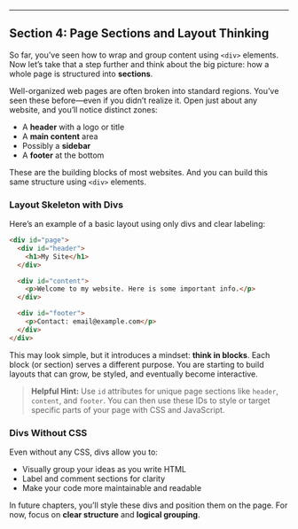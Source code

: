 ---

## Section 4: Page Sections and Layout Thinking

So far, you’ve seen how to wrap and group content using `<div>` elements. Now
let’s take that a step further and think about the big picture: how a whole
page is structured into **sections**.

Well-organized web pages are often broken into standard regions. You’ve seen
these before—even if you didn’t realize it. Open just about any website, and
you’ll notice distinct zones:

* A **header** with a logo or title
* A **main content** area
* Possibly a **sidebar**
* A **footer** at the bottom

These are the building blocks of most websites. And you can build this same
structure using `<div>` elements.

### Layout Skeleton with Divs

Here’s an example of a basic layout using only divs and clear labeling:

```html
<div id="page">
  <div id="header">
    <h1>My Site</h1>
  </div>

  <div id="content">
    <p>Welcome to my website. Here is some important info.</p>
  </div>

  <div id="footer">
    <p>Contact: email@example.com</p>
  </div>
</div>
```

This may look simple, but it introduces a mindset: **think in blocks**. Each
block (or section) serves a different purpose. You are starting to build
layouts that can grow, be styled, and eventually become interactive.

> **Helpful Hint:**
> Use `id` attributes for unique page sections like `header`, `content`, and
> `footer`. You can then use these IDs to style or target specific parts of
> your page with CSS and JavaScript.

### Divs Without CSS

Even without any CSS, divs allow you to:

* Visually group your ideas as you write HTML
* Label and comment sections for clarity
* Make your code more maintainable and readable

In future chapters, you’ll style these divs and position them on the page. For
now, focus on **clear structure** and **logical grouping**.

